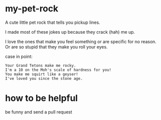 # my-pet-rock
A cute little pet rock that tells you pickup lines.

I made most of these jokes up because they crack (hah) me up.

I love the ones that make you feel something or are specific for no reason.
Or are so stupid that they make you roll your eyes.

case in point:
```
Your Grand Tetons make me rocky.
I'm a 10 on the Moh's scale of hardness for you!
You make me squirt like a geyser!
I've loved you since the stone age.
```

# how to be helpful
be funny and send a pull request
